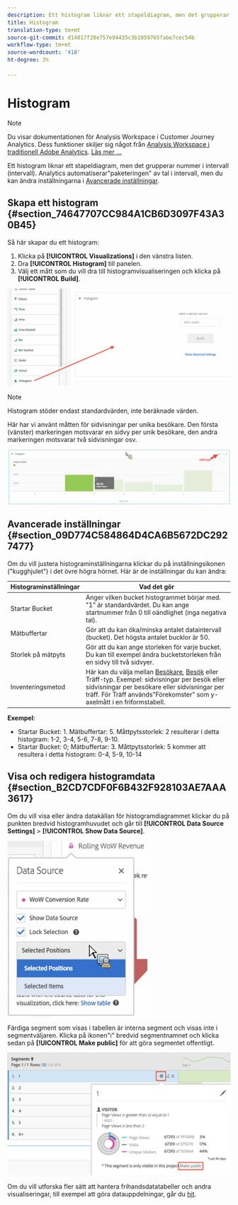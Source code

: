 ```yaml
---
description: Ett histogram liknar ett stapeldiagram, men det grupperar nummer i intervall (intervall).
title: Histogram
translation-type: tm+mt
source-git-commit: d14817f28e757e94435c3b1059765fabe7cec54b
workflow-type: tm+mt
source-wordcount: '418'
ht-degree: 3%

---
```



# Histogram

>[!NOTE]
>
>Du visar dokumentationen för Analysis Workspace i Customer Journey Analytics. Dess funktioner skiljer sig något från [Analysis Workspace i traditionell Adobe Analytics](https://docs.adobe.com/content/help/en/analytics/analyze/analysis-workspace/home.html). [Läs mer …](/help/getting-started/cja-aa.md)

Ett histogram liknar ett stapeldiagram, men det grupperar nummer i intervall (intervall). Analytics automatiserar&quot;paketeringen&quot; av tal i intervall, men du kan ändra inställningarna i [Avancerade inställningar](#section_09D774C584864D4CA6B5672DC2927477).

## Skapa ett histogram {#section_74647707CC984A1CB6D3097F43A30B45}

Så här skapar du ett histogram:

1. Klicka på **[!UICONTROL Visualizations]** i den vänstra listen.
1. Dra **[!UICONTROL Histogram]** till panelen.
1. Välj ett mått som du vill dra till histogramvisualiseringen och klicka på **[!UICONTROL Build]**.

![](assets/histogram.png)

>[!NOTE]
>
>Histogram stöder endast standardvärden, inte beräknade värden.

Här har vi använt måtten för sidvisningar per unika besökare. Den första (vänster) markeringen motsvarar en sidvy per unik besökare, den andra markeringen motsvarar två sidvisningar osv.

![](assets/histogram2.png)

## Avancerade inställningar {#section_09D774C584864D4CA6B5672DC2927477}

Om du vill justera histograminställningarna klickar du på inställningsikonen (&quot;kugghjulet&quot;) i det övre högra hörnet. Här är de inställningar du kan ändra:

| Histograminställningar | Vad det gör |
|---|---|
| Startar Bucket | Anger vilken bucket histogrammet börjar med. &quot;1&quot; är standardvärdet. Du kan ange startnummer från 0 till oändlighet (inga negativa tal). |
| Mätbuffertar | Gör att du kan öka/minska antalet dataintervall (bucket). Det högsta antalet bucklor är 50. |
| Storlek på mätpyts | Gör att du kan ange storleken för varje bucket. Du kan till exempel ändra bucketstorleken från en sidvy till två sidvyer. |
| Inventeringsmetod | Här kan du välja mellan [Besökare](https://docs.adobe.com/content/help/en/analytics/components/metrics/unique-visitors.html), [Besök](https://docs.adobe.com/content/help/en/analytics/components/metrics/visits.html) eller Träff-typ. Exempel: sidvisningar per besök eller sidvisningar per besökare eller sidvisningar per träff. För Träff används&quot;Förekomster&quot; som y-axelmått i en friformstabell. |

<!--Russ or Meike - Check Hit Type link above. -->

**Exempel**:

* Startar Bucket: 1. Mätbuffertar: 5. Måttpytsstorlek: 2 resulterar i detta histogram: 1-2, 3-4, 5-6, 7-8, 9-10.
* Startar Bucket: 0; Mätbuffertar: 3. Måttpytsstorlek: 5 kommer att resultera i detta histogram: 0-4, 5-9, 10-14

## Visa och redigera histogramdata {#section_B2CD7CDF0F6B432F928103AE7AAA3617}

Om du vill visa eller ändra datakällan för histogramdiagrammet klickar du på punkten bredvid histogramhuvudet och går till **[!UICONTROL Data Source Settings]** > **[!UICONTROL Show Data Source]**.

![](assets/manage-data-source.png)

Färdiga segment som visas i tabellen är interna segment och visas inte i segmentväljaren. Klicka på ikonen&quot;i&quot; bredvid segmentnamnet och klicka sedan på **[!UICONTROL Make public]** för att göra segmentet offentligt.

![](assets/prebuilt_segments.png)

Om du vill utforska fler sätt att hantera frihandsdatatabeller och andra visualiseringar, till exempel att göra datauppdelningar, går du [hit](https://docs.adobe.com/content/help/en/analytics/analyze/analysis-workspace/visualizations/freeform-analysis-visualizations.html).

